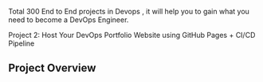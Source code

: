 Total 300 End to End projects in Devops , it will help you to gain what you need to become a DevOps Engineer.


 Project 2: Host Your DevOps Portfolio Website using GitHub Pages + CI/CD Pipeline
## Project Overview
